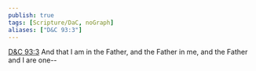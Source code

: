```yaml
---
publish: true
tags: [Scripture/DaC, noGraph]
aliases: ["D&C 93:3"]
---
```

[D&C 93:3](https://churchofjesuschrist.org/study/scriptures/dc-testament/dc/93?lang=eng&id=p3#p3) And that I am in the Father, and the Father in me, and the Father and I are one--
